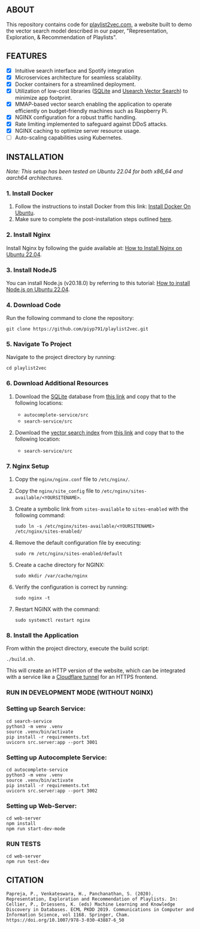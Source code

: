 ## ABOUT

This repository contains code for [playlist2vec.com](https://playlist2vec.com/), a website built to demo the vector search model described in our paper, "Representation, Exploration, & Recommendation of Playlists". 

## FEATURES

- [x] Intuitive search interface and Spotify integration
- [x] Microservices architecture for seamless scalability.
- [x] Docker containers for a streamlined deployment.
- [x] Utilization of low-cost libraries ([SQLite](https://www.sqlite.org/) and [Usearch Vector Search](https://github.com/unum-cloud/usearch)) to minimize app footprint.
- [x] MMAP-based vector search enabling the application to operate efficiently on budget-friendly machines such as Raspberry Pi.
- [x] NGINX configuration for a robust traffic handling.
- [x] Rate limiting implemented to safeguard against DDoS attacks.
- [x] NGINX caching to optimize server resource usage.
- [ ] Auto-scaling capabilities using Kubernetes.

## INSTALLATION

*Note: This setup has been tested on Ubuntu 22.04 for both x86_64 and aarch64 architectures.*

### 1. Install Docker
1. Follow the instructions to install Docker from this link: [Install Docker On Ubuntu](https://docs.docker.com/engine/install/ubuntu/).
2. Make sure to complete the post-installation steps outlined [here](https://docs.docker.com/engine/install/linux-postinstall/).

### 2. Install Nginx
Install Nginx by following the guide available at: [How to Install Nginx on Ubuntu 22.04](https://www.digitalocean.com/community/tutorials/how-to-install-nginx-on-ubuntu-22-04).

### 3. Install NodeJS

You can install Node.js (v20.18.0) by referring to this tutorial: [How to install Node.js on Ubuntu 22.04](https://www.digitalocean.com/community/tutorials/how-to-install-node-js-on-ubuntu-22-04).

### 4. Download Code

Run the following command to clone the repository:

```
git clone https://github.com/piyp791/playlist2vec.git
```

### 5. Navigate To Project
Navigate to the project directory by running:

```
cd playlist2vec
```

### 6. Download Additional Resources
1. Download the [SQLite](https://www.sqlite.org/) database from [this link](https://filedn.com/lh14Jds6qK88cdaUD0PxR5j/playlist2vec/playlist2vec.db) and copy that to the following locations:
    - `autocomplete-service/src`
    - `search-service/src`

2. Download the [vector search index](https://github.com/unum-cloud/usearch) from [this link](https://filedn.com/lh14Jds6qK88cdaUD0PxR5j/playlist2vec/playlist_tree.usearch) and copy that to the following location:
    - `search-service/src`


### 7. Nginx Setup
1. Copy the `nginx/nginx.conf` file to `/etc/nginx/`.
2. Copy the `nginx/site_config` file to `/etc/nginx/sites-available/<YOURSITENAME>`.
3. Create a symbolic link from `sites-available` to `sites-enabled` with the following command:

    ```
    sudo ln -s /etc/nginx/sites-available/<YOURSITENAME> /etc/nginx/sites-enabled/
    ```

4. Remove the default configuration file by executing: 

    ```
    sudo rm /etc/nginx/sites-enabled/default
    ```
5. Create a cache directory for NGINX:

    ```
    sudo mkdir /var/cache/nginx
    ```

6. Verify the configuration is correct by running:

    ```
    sudo nginx -t
    ```

7. Restart NGINX with the command:

    ```
    sudo systemctl restart nginx
    ```

### 8. Install the Application

From within the project directory, execute the build script:
```
./build.sh.
``` 

This will create an HTTP version of the website, which can be integrated with a service like a [Cloudflare tunnel](https://www.cloudflare.com/en-ca/products/tunnel/) for an HTTPS frontend.

### RUN IN DEVELOPMENT MODE (WITHOUT NGINX)

### Setting up Search Service:
```
cd search-service
python3 -m venv .venv
source .venv/bin/activate
pip install -r requirements.txt
uvicorn src.server:app --port 3001
```

### Setting up Autocomplete Service:
```
cd autocomplete-service
python3 -m venv .venv
source .venv/bin/activate
pip install -r requirements.txt
uvicorn src.server:app --port 3002
```
### Setting up Web-Server:
```
cd web-server
npm install
npm run start-dev-mode
```

### RUN TESTS

```
cd web-server
npm run test-dev
```

## CITATION

```
Papreja, P., Venkateswara, H., Panchanathan, S. (2020). Representation, Exploration and Recommendation of Playlists. In: Cellier, P., Driessens, K. (eds) Machine Learning and Knowledge Discovery in Databases. ECML PKDD 2019. Communications in Computer and Information Science, vol 1168. Springer, Cham. https://doi.org/10.1007/978-3-030-43887-6_50
```
